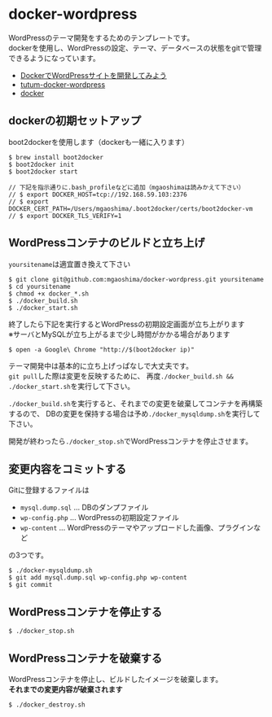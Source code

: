 # docker-wordpress

WordPressのテーマ開発をするためのテンプレートです。  
dockerを使用し、WordPressの設定、テーマ、データベースの状態をgitで管理できるようになっています。

- [DockerでWordPressサイトを開発してみよう](http://www.slideshare.net/mookjp/dockerword-press)
- [tutum-docker-wordpress](https://github.com/tutumcloud/tutum-docker-wordpress)
- [docker](https://www.docker.com/)

## dockerの初期セットアップ

boot2dockerを使用します（dockerも一緒に入ります）

```
$ brew install boot2docker
$ boot2docker init
$ boot2docker start

// 下記を指示通りに.bash_profileなどに追加（mgaoshimaは読みかえて下さい）
// $ export DOCKER_HOST=tcp://192.168.59.103:2376
// $ export DOCKER_CERT_PATH=/Users/mgaoshima/.boot2docker/certs/boot2docker-vm
// $ export DOCKER_TLS_VERIFY=1
```

## WordPressコンテナのビルドと立ち上げ

`yoursitename`は適宜置き換えて下さい

```
$ git clone git@github.com:mgaoshima/docker-wordpress.git yoursitename
$ cd yoursitename
$ chmod +x docker_*.sh
$ ./docker_build.sh
$ ./docker_start.sh
```

終了したら下記を実行するとWordPressの初期設定画面が立ち上がります  
※サーバとMySQLが立ち上がるまで少し時間がかかる場合があります

```
$ open -a Google\ Chrome "http://$(boot2docker ip)"
```

テーマ開発中は基本的に立ち上げっぱなしで大丈夫です。  
`git pull`した際は変更を反映するために、
再度`./docker_build.sh && ./docker_start.sh`を実行して下さい。

`./docker_build.sh`を実行すると、それまでの変更を破棄してコンテナを再構築するので、
DBの変更を保持する場合は予め`./docker_mysqldump.sh`を実行して下さい。

開発が終わったら`./docker_stop.sh`でWordPressコンテナを停止させます。

## 変更内容をコミットする

Gitに登録するファイルは

- `mysql.dump.sql` ... DBのダンプファイル
- `wp-config.php` ... WordPressの初期設定ファイル
- `wp-content` ... WordPressのテーマやアップロードした画像、プラグインなど

の3つです。  

```
$ ./docker-mysqldump.sh
$ git add mysql.dump.sql wp-config.php wp-content
$ git commit
```

## WordPressコンテナを停止する

```
$ ./docker_stop.sh
```

## WordPressコンテナを破棄する

WordPressコンテナを停止し、ビルドしたイメージを破棄します。  
**それまでの変更内容が破棄されます**

```
$ ./docker_destroy.sh
```
